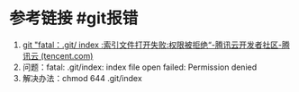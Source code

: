 # 参考链接 #git报错
1. [git "fatal：.git/ index :索引文件打开失败:权限被拒绝“-腾讯云开发者社区-腾讯云 (tencent.com)](https://cloud.tencent.com/developer/ask/sof/102490764)
2. 问题：fatal: .git/index: index file open failed: Permission denied
3. 解决办法：chmod 644 .git/index